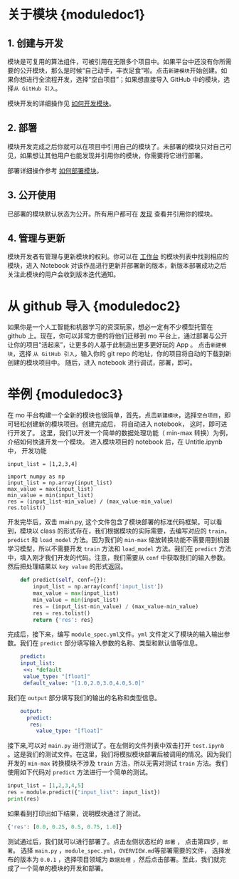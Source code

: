# 关于模块 {moduledoc1}
## 1. 创建与开发
模块是可复用的算法组件，可被引用在无限多个项目中。如果平台中还没有你所需要的公开模块，那么是时候“自己动手，丰衣足食”啦。点击`新建模块`开始创建。如果你想进行全流程开发，选择“空白项目”；如果想直接导入 GitHub 中的模块，选择`从 GitHub 引入`。

模块开发的详细操作见 [如何开发模块](http://www.momodel.cn:8899/docs/#/zh-cn/%E8%BE%B9%E5%AD%A6%E8%BE%B9%E5%81%9A?id=%E5%BC%80%E5%8F%91%E4%B8%80%E4%B8%AA%E6%A8%A1%E5%9D%97module)。
## 2. 部署
模块开发完成之后你就可以在项目中引用自己的模块了。未部署的模块只对自己可见，如果想让其他用户也能发现并引用你的模块，你需要将它进行部署。

部署详细操作参考 [如何部署模块](http://www.momodel.cn:8899/docs/#/zh-cn/%E8%BE%B9%E5%AD%A6%E8%BE%B9%E5%81%9A?id=_5-%E9%83%A8%E7%BD%B2%E5%BA%94%E7%94%A8)。
## 3. 公开使用
已部署的模块默认状态为公开。所有用户都可在 [发现](http://www.momodel.cn:8899/#/explore?&type=hot&classification=all) 查看并引用你的模块。
## 4. 管理与更新
模块开发者有管理与更新模块的权利。你可以在 [工作台](http://www.momodel.cn:8899/#/workspace?tab=module) 的模块列表中找到相应的模块，进入 Notebook 对该作品进行更新并部署新的版本，新版本部署成功之后关注此模块的用户会收到版本迭代通知。


# 从 github 导入 {moduledoc2}
如果你是一个人工智能和机器学习的资深玩家，想必一定有不少模型托管在 github 上。现在，你可以非常方便的将他们迁移到 mo 平台上，通过部署与公开让你的项目“活起来”，让更多的人基于此制造出更多更好玩的 App 。
点击`新建模块`，选择 `从 GitHub 引入`，输入你的 git repo 的地址，你的项目将自动的下载到新创建的模块项目中。 随后，进入 notebook 进行调试，部署，即可。


# 举例 {moduledoc3}
在 mo 平台构建一个全新的模块也很简单，首先，点击`新建模块`，选择`空白项目`，即可轻松创建新的模块项目。创建完成后， 将自动进入 notebook， 这时，即可进行开发了。
这里，我们以开发一个简单的数据处理功能（ min-max 转换）为例，介绍如何快速开发一个模块。
进入模块项目的 notebook 后，在 Untitle.ipynb 中，
开发功能
```
input_list = [1,2,3,4]

import numpy as np
input_list = np.array(input_list)
max_value = max(input_list)
min_value = min(input_list)
res = (input_list-min_value) / (max_value-min_value)
res.tolist()
```

开发完毕后，双击 main.py, 这个文件包含了模块部署的标准代码框架。可以看到，模块以 class 的形式存在，我们根据模块的实际需要，去编写对应的 `train`， `predict` 和  `load_model` 方法。因为我们的 `min-max` 缩放转换功能不需要用到机器学习模型，所以不需要开发 `train` 方法和 `load_model` 方法。我们在 `predict` 方法中，填入刚才我们开发的代码。注意，我们需要从 `conf` 中获取我们的输入参数。然后把处理结果以 `key value` 的形式返回。
```python
    def predict(self, conf={}):
        input_list = np.array(conf['input_list'])
        max_value = max(input_list)
        min_value = min(input_list)
        res = (input_list-min_value) / (max_value-min_value)
        res = res.tolist()
        return {'res': res}
```


完成后，接下来，编写 `module_spec.yml`文件。`yml` 文件定义了模块的输入输出参数。我们在 `predict` 部分填写输入参数的名称、类型和默认值等信息。

```yaml
    predict:
    input_list:
     <<: *default
     value_type: "[float]"
     default_value: "[1.0,2.0,3.0,4.0,5.0]"
```

我们在 `output` 部分填写我们的输出的名称和类型信息。
```yaml
    output:
      predict:
       res:
         value_type: "[float]"
```


接下来,可以对 `main.py` 进行测试了。在左侧的文件列表中双击打开 `test.ipynb` 。这是我们的测试文件。在这里，我们将模拟模块部署后被调用的情况。因为我们开发的 `min-max` 转换模块不涉及 ```train``` 方法，所以无需对测试 ```train``` 方法。我们使用如下代码对 ```predict``` 方法进行一个简单的测试。


```python
input_list = [1,2,3,4,5]
res = module.predict({"input_list": input_list})
print(res)
```

如果看到打印出如下结果，说明模块通过了测试。
```python
{'res': [0.0, 0.25, 0.5, 0.75, 1.0]}
```

测试通过后，我们就可以进行部署了。点击左侧状态栏的 `部署` ， 点击第四步，`部署`。
选择 `main.py` ，`module_spec.yml`，`OVERVIEW.md`等部署需要的文件， 选择发布的版本为 `0.0.1` ，选择项目领域为 `数据处理` ，然后点击部署。至此，我们就完成了一个简单的模块的开发和部署。

